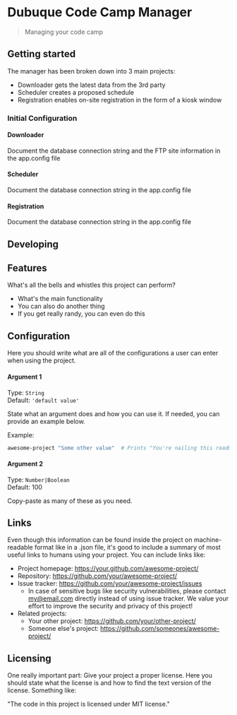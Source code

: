 # Dubuque Code Camp Manager
> Managing your code camp

## Getting started

The manager has been broken down into 3 main projects:
* Downloader gets the latest data from the 3rd party
* Scheduler creates a proposed schedule
* Registration enables on-site registration in the form of a kiosk window

### Initial Configuration

#### Downloader

Document the database connection string and the FTP site information in the app.config file

#### Scheduler

Document the database connection string in the app.config file

#### Registration

Document the database connection string in the app.config file

## Developing





## Features

What's all the bells and whistles this project can perform?
* What's the main functionality
* You can also do another thing
* If you get really randy, you can even do this

## Configuration

Here you should write what are all of the configurations a user can enter when
using the project.

#### Argument 1
Type: `String`  
Default: `'default value'`

State what an argument does and how you can use it. If needed, you can provide
an example below.

Example:
```bash
awesome-project "Some other value"  # Prints "You're nailing this readme!"
```

#### Argument 2
Type: `Number|Boolean`  
Default: 100

Copy-paste as many of these as you need.

## Links

Even though this information can be found inside the project on machine-readable
format like in a .json file, it's good to include a summary of most useful
links to humans using your project. You can include links like:

- Project homepage: https://your.github.com/awesome-project/
- Repository: https://github.com/your/awesome-project/
- Issue tracker: https://github.com/your/awesome-project/issues
  - In case of sensitive bugs like security vulnerabilities, please contact
    my@email.com directly instead of using issue tracker. We value your effort
    to improve the security and privacy of this project!
- Related projects:
  - Your other project: https://github.com/your/other-project/
  - Someone else's project: https://github.com/someones/awesome-project/


## Licensing

One really important part: Give your project a proper license. Here you should
state what the license is and how to find the text version of the license.
Something like:

"The code in this project is licensed under MIT license."
